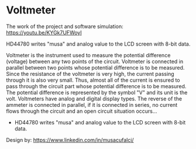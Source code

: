 # Voltmeter

The work of the project and software simulation: https://youtu.be/KYGk7UFWoyI

HD44780 writes "musa" and analog value to the LCD screen with 8-bit data.

Voltmeter is the instrument used to measure the potential difference (voltage) between any two points of the circuit. Voltmeter is connected in parallel between two points whose potential difference is to be measured. Since the resistance of the voltmeter is very high, the current passing through it is also very small. Thus, almost all of the current is ensured to pass through the circuit part whose potential difference is to be measured. The potential difference is represented by the symbol "V" and its unit is the volt. Voltmeters have analog and digital display types. The reverse of the ammeter is connected in parallel, if it is connected in series, no current flows through the circuit and an open circuit situation occurs...

- HD44780 writes "musa" and analog value to the LCD screen with 8-bit data.

Design by: https://www.linkedin.com/in/musacufalci/
